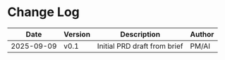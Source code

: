 # Change Log
| Date       | Version | Description                 | Author |
|------------|---------|-----------------------------|--------|
| 2025-09-09 | v0.1    | Initial PRD draft from brief | PM/AI  |
